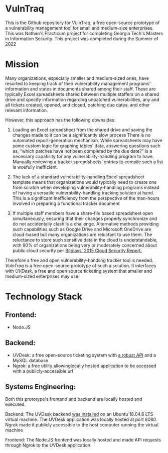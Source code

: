 # VulnTraq
This is the Github repository for VulnTraq, a free open-source prototype of a vulnerability management tool for small and medium-size enterprises. This was Nathan's Practicum project for completing Georgia Tech's Masters in Information Security. This project was completed during the Summer of 2022

# Mission
Many organizations, especially smaller and medium-sized ones, have resorted to keeping track of their vulnerability management programs’ information and states in documents shared among their staff. These are typically Excel spreadsheets shared between multiple staffers on a shared drive and specify information regarding unpatched vulnerabilities, any and all tickets created, opened, and closed, patching due dates, and other relevant information. 

However, this approach has the following downsides:

1. Loading an Excel spreadsheet from the shared drive and saving the changes made to it can be a significantly slow process
There is no automated report-generation mechanism. While spreadsheets may have some custom logic for graphing tables’ data, answering questions such as, “which patches have not been completed by the due date?” is a necessary capability for any vulnerability-handling program to have. Manually reviewing a tracker spreadsheets’ entries to compile such a list is woefully inefficient.

2. The lack of a standard vulnerability-handling Excel spreadsheet template means that organizations would typically need to create one from scratch when developing vulnerability-handling programs instead of having a versatile vulnerability-handling tracking solution at hand. This is a significant inefficiency from the perspective of the man-hours involved in preparing a functional tracker document

3. If multiple staff members have a share-file based spreadsheet open simultaneously, ensuring that their changes properly synchronize and do not accidentally clash is a challenge. Alternative methods providing such capabilities such as Google Drive and Microsoft OneDrive are cloud-based but many organizations are reluctant to use them. The reluctance to store such sensitive data in the cloud is understandable, with 90% of organizations being very or moderately concerned about public cloud security per [Bitglass’ 2015 Cloud Security Report.](https://pages.bitglass.com/Cloud-Security-Report-2015-PDF.html) 

Therefore a free and open vulnerability-handling tracker tool is needed. *VulnTraq* is a free open-source prototype of such a solution. It interfaces with *UVDesk*, a free and open source ticketing system that smaller and medium-sized enterprises may use.

# Technology Stack

## Frontend:
- Node.JS

## Backend:

- UVDesk: a free open-source ticketing system with [a robust API](https://github.com/uvdesk/api-bundle/wiki/Ticket-Related-APIs) and a MySQL database
- Ngrok: a free utility allowinglocally hosted application to be accessed with a publicly-accessible url

## Systems Engineering:

Both this prototype's frontend and backend are locally hosted and executed. 

Backend:
The UVDesk backend [was installed](https://computingforgeeks.com/setup-uvdesk-ticketing-system-on-ubuntu/) on an Ubuntu 18.04.6 LTS virtual machine. The UVDesk application was locally hosted at port 8080. Ngrok made it publicly accessible to the host computer running the virtual machine

Frontend:
The Node.JS frontend was locally hosted and made API requests through Ngrok to the UVDesk application.

